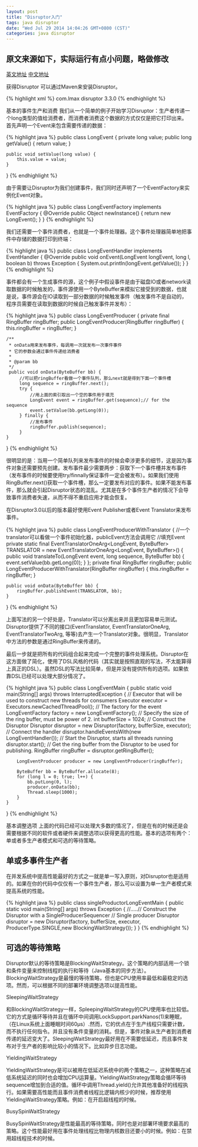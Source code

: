 ```yaml
---
layout: post
title: "Disruptor入门"
tags: java disruptor
date: "Wed Jul 29 2014 14:04:26 GMT+0800 (CST)"
categories: java disruptor
---
```


原文来源如下，实际运行有点小问题，略做修改
-----------------------
[英文地址](https://github.com/LMAX-Exchange/disruptor/wiki/Getting-Started)
[中文地址](http://ifeve.com/disruptor-getting-started/)

获得Disruptor
可以通过Maven来安装Disruptor。

{% highlight xml %}
<dependency>
    <groupId>com.lmax</groupId>
    <artifactId>disruptor</artifactId>
    <version>3.3.0</version>
</dependency>
{% endhighlight %}

基本的事件生产和消费
我们从一个简单的例子开始学习Disruptor：生产者传递一个long类型的值给消费者，而消费者消费这个数据的方式仅仅是把它打印出来。首先声明一个Event来包含需要传递的数据：

{% highlight java %}
public class LongEvent {
    private long value;
    public long getValue() {
        return value;
    }

    public void setValue(long value) {
        this.value = value;
    }
}
{% endhighlight %}

由于需要让Disruptor为我们创建事件，我们同时还声明了一个EventFactory来实例化Event对象。

{% highlight java %}
public class LongEventFactory implements EventFactory {
    @Override
    public Object newInstance() {
        return new LongEvent();
    }
}
{% endhighlight %}

我们还需要一个事件消费者，也就是一个事件处理器。这个事件处理器简单地把事件中存储的数据打印到终端：

{% highlight java %}
public class LongEventHandler implements EventHandler<LongEvent> {
    @Override
    public void onEvent(LongEvent longEvent, long l, boolean b) throws Exception {
        System.out.println(longEvent.getValue());
    }
}
{% endhighlight %}

事件都会有一个生成事件的源，这个例子中假设事件是由于磁盘IO或者network读取数据的时候触发的，事件源使用一个ByteBuffer来模拟它接受到的数据，也就是说，事件源会在IO读取到一部分数据的时候触发事件（触发事件不是自动的，程序员需要在读取到数据的时候自己触发事件并发布）：


{% highlight java %}
public class LongEventProducer {
    private final RingBuffer<LongEvent> ringBuffer;
    public LongEventProducer(RingBuffer<LongEvent> ringBuffer) {
        this.ringBuffer = ringBuffer;
    }

    /**
     * onData用来发布事件，每调用一次就发布一次事件事件
     * 它的参数会通过事件传递给消费者
     *
     * @param bb
     */
     public void onData(ByteBuffer bb) {
         //可以把ringBuffer看做一个事件队列，那么next就是得到下面一个事件槽
         long sequence = ringBuffer.next();
         try {
             //用上面的索引取出一个空的事件用于填充
             LongEvent event = ringBuffer.get(sequence);// for the sequence
             event.setValue(bb.getLong(0));
         } finally {
             //发布事件
             ringBuffer.publish(sequence);
         }
    }
}
{% endhighlight %}

很明显的是：当用一个简单队列来发布事件的时候会牵涉更多的细节，这是因为事件对象还需要预先创建。发布事件最少需要两步：获取下一个事件槽并发布事件（发布事件的时候要使用try/finnally保证事件一定会被发布）。如果我们使用RingBuffer.next()获取一个事件槽，那么一定要发布对应的事件。如果不能发布事件，那么就会引起Disruptor状态的混乱。尤其是在多个事件生产者的情况下会导致事件消费者失速，从而不得不重启应用才能会恢复。

在Disruptor3.0以后的版本最好使用Event Publisher或者Event Translator来发布事件。

{% highlight java %}
public class LongEventProducerWithTranslator {
    //一个translator可以看做一个事件初始化器，publicEvent方法会调用它
    //填充Event
    private static final EventTranslatorOneArg<LongEvent, ByteBuffer> TRANSLATOR =
        new EventTranslatorOneArg<LongEvent, ByteBuffer>() {
            public void translateTo(LongEvent event, long sequence, ByteBuffer bb) {
                event.setValue(bb.getLong(0));
            }
        };
    private final RingBuffer<LongEvent> ringBuffer;
    public LongEventProducerWithTranslator(RingBuffer<LongEvent> ringBuffer) {
        this.ringBuffer = ringBuffer;
    }

    public void onData(ByteBuffer bb) {
        ringBuffer.publishEvent(TRANSLATOR, bb);
    }
}
{% endhighlight %}

上面写法的另一个好处是，Translator可以分离出来并且更加容易单元测试。Disruptor提供了不同的接口(EventTranslator, EventTranslatorOneArg, EventTranslatorTwoArg, 等等)去产生一个Translator对象。很明显，Translator中方法的参数是通过RingBuffer来传递的。


最后一步就是把所有的代码组合起来完成一个完整的事件处理系统。Disruptor在这方面做了简化，使用了DSL风格的代码（其实就是按照直观的写法，不太能算得上真正的DSL）。虽然DSL的写法比较简单，但是并没有提供所有的选项。如果依靠DSL已经可以处理大部分情况了。


{% highlight java %}
public class LongEventMain {
    public static void main(String[] args) throws InterruptedException {
        // Executor that will be used to construct new threads for consumers
        Executor executor = Executors.newCachedThreadPool();
        // The factory for the event
        LongEventFactory factory = new LongEventFactory();
        // Specify the size of the ring buffer, must be power of 2.
        int bufferSize = 1024;
        // Construct the Disruptor
        Disruptor<LongEvent> disruptor = new Disruptor<LongEvent>(factory, bufferSize, executor);
        // Connect the handler
        disruptor.handleEventsWith(new LongEventHandler());
        // Start the Disruptor, starts all threads running
        disruptor.start();
        // Get the ring buffer from the Disruptor to be used for publishing.
        RingBuffer<LongEvent> ringBuffer = disruptor.getRingBuffer();

        LongEventProducer producer = new LongEventProducer(ringBuffer);

        ByteBuffer bb = ByteBuffer.allocate(8);
        for (long l = 0; true; l++) {
            bb.putLong(0, l);
            producer.onData(bb);
            Thread.sleep(1000);
        }
    }
}
{% endhighlight %}

基本调整选项
上面的代码已经可以处理大多数的情况了，但是在有的时候还是会需要根据不同的软件或者硬件来调整选项以获得更高的性能。基本的选项有两个：单或者多生产者模式和可选的等待策略。

单或多事件生产者
--------------

在并发系统中提高性能最好的方式之一就是单一写入原则，对Disruptor也是适用的。如果在你的代码中仅仅有一个事件生产者，那么可以设置为单一生产者模式来提高系统的性能。


{% highlight java %}
public class singleProductorLongEventMain {
    public static void main(String[] args) throws Exception {
        //.....// Construct the Disruptor with a SingleProducerSequencer
        // Single producer
        Disruptor<LongEvent> disruptor = new Disruptor(factory, bufferSize,
                executor, ProducerType.SINGLE,new BlockingWaitStrategy());
    }
}
{% endhighlight %}

可选的等待策略
------------

Disruptor默认的等待策略是BlockingWaitStrategy。这个策略的内部适用一个锁和条件变量来控制线程的执行和等待（Java基本的同步方法）。BlockingWaitStrategy是最慢的等待策略，但也是CPU使用率最低和最稳定的选项。然而，可以根据不同的部署环境调整选项以提高性能。

SleepingWaitStrategy

和BlockingWaitStrategy一样，SpleepingWaitStrategy的CPU使用率也比较低。它的方式是循环等待并且在循环中间调用LockSupport.parkNanos(1)来睡眠，（在Linux系统上面睡眠时间60µs）.然而，它的优点在于生产线程只需要计数，而不执行任何指令。并且没有条件变量的消耗。但是，事件对象从生产者到消费者传递的延迟变大了。SleepingWaitStrategy最好用在不需要低延迟，而且事件发布对于生产者的影响比较小的情况下。比如异步日志功能。

YieldingWaitStrategy

YieldingWaitStrategy是可以被用在低延迟系统中的两个策略之一，这种策略在减低系统延迟的同时也会增加CPU运算量。YieldingWaitStrategy策略会循环等待sequence增加到合适的值。循环中调用Thread.yield()允许其他准备好的线程执行。如果需要高性能而且事件消费者线程比逻辑内核少的时候，推荐使用YieldingWaitStrategy策略。例如：在开启超线程的时候。

BusySpinWaitStrategy

BusySpinWaitStrategy是性能最高的等待策略，同时也是对部署环境要求最高的策略。这个性能最好用在事件处理线程比物理内核数目还要小的时候。例如：在禁用超线程技术的时候。
